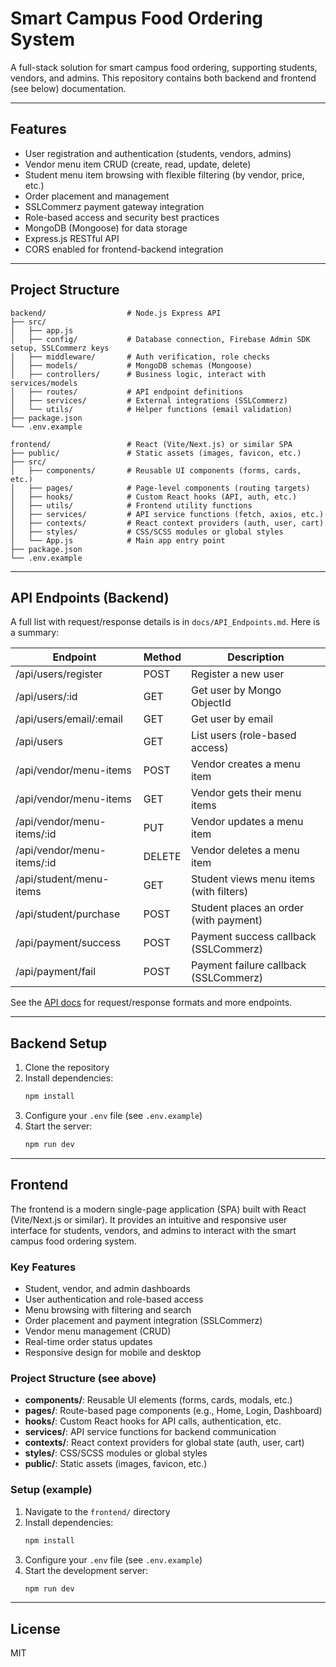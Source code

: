 # Smart Campus Food Ordering System

A full-stack solution for smart campus food ordering, supporting students, vendors, and admins. This repository contains both backend and frontend (see below) documentation.

---

## Features
- User registration and authentication (students, vendors, admins)
- Vendor menu item CRUD (create, read, update, delete)
- Student menu item browsing with flexible filtering (by vendor, price, etc.)
- Order placement and management
- SSLCommerz payment gateway integration
- Role-based access and security best practices
- MongoDB (Mongoose) for data storage
- Express.js RESTful API
- CORS enabled for frontend-backend integration

---

## Project Structure
```
backend/                  # Node.js Express API
├── src/
│   ├── app.js
│   ├── config/           # Database connection, Firebase Admin SDK setup, SSLCommerz keys
│   ├── middleware/       # Auth verification, role checks
│   ├── models/           # MongoDB schemas (Mongoose)
│   ├── controllers/      # Business logic, interact with services/models
│   ├── routes/           # API endpoint definitions
│   ├── services/         # External integrations (SSLCommerz)
│   └── utils/            # Helper functions (email validation)
├── package.json
└── .env.example

frontend/                 # React (Vite/Next.js) or similar SPA
├── public/               # Static assets (images, favicon, etc.)
├── src/
│   ├── components/       # Reusable UI components (forms, cards, etc.)
│   ├── pages/            # Page-level components (routing targets)
│   ├── hooks/            # Custom React hooks (API, auth, etc.)
│   ├── utils/            # Frontend utility functions
│   ├── services/         # API service functions (fetch, axios, etc.)
│   ├── contexts/         # React context providers (auth, user, cart)
│   ├── styles/           # CSS/SCSS modules or global styles
│   └── App.js            # Main app entry point
├── package.json
└── .env.example
```

---

## API Endpoints (Backend)

A full list with request/response details is in `docs/API_Endpoints.md`. Here is a summary:

| Endpoint                        | Method | Description                                 |
|---------------------------------|--------|---------------------------------------------|
| /api/users/register             | POST   | Register a new user                         |
| /api/users/:id                  | GET    | Get user by Mongo ObjectId                  |
| /api/users/email/:email         | GET    | Get user by email                           |
| /api/users                      | GET    | List users (role-based access)              |
| /api/vendor/menu-items          | POST   | Vendor creates a menu item                  |
| /api/vendor/menu-items          | GET    | Vendor gets their menu items                |
| /api/vendor/menu-items/:id      | PUT    | Vendor updates a menu item                  |
| /api/vendor/menu-items/:id      | DELETE | Vendor deletes a menu item                  |
| /api/student/menu-items         | GET    | Student views menu items (with filters)     |
| /api/student/purchase           | POST   | Student places an order (with payment)      |
| /api/payment/success            | POST   | Payment success callback (SSLCommerz)       |
| /api/payment/fail               | POST   | Payment failure callback (SSLCommerz)       |

See the [API docs](/docs/API_Endpoints.md) for request/response formats and more endpoints.

---

## Backend Setup

1. Clone the repository
2. Install dependencies:
   ```powershell
   npm install
   ```
3. Configure your `.env` file (see `.env.example`)
4. Start the server:
   ```powershell
   npm run dev
   ```

---

## Frontend

The frontend is a modern single-page application (SPA) built with React (Vite/Next.js or similar). It provides an intuitive and responsive user interface for students, vendors, and admins to interact with the smart campus food ordering system.

### Key Features
- Student, vendor, and admin dashboards
- User authentication and role-based access
- Menu browsing with filtering and search
- Order placement and payment integration (SSLCommerz)
- Vendor menu management (CRUD)
- Real-time order status updates
- Responsive design for mobile and desktop

### Project Structure (see above)
- **components/**: Reusable UI elements (forms, cards, modals, etc.)
- **pages/**: Route-based page components (e.g., Home, Login, Dashboard)
- **hooks/**: Custom React hooks for API calls, authentication, etc.
- **services/**: API service functions for backend communication
- **contexts/**: React context providers for global state (auth, user, cart)
- **styles/**: CSS/SCSS modules or global styles
- **public/**: Static assets (images, favicon, etc.)

### Setup (example)
1. Navigate to the `frontend/` directory
2. Install dependencies:
   ```powershell
   npm install
   ```
3. Configure your `.env` file (see `.env.example`)
4. Start the development server:
   ```powershell
   npm run dev
   ```

---

## License
MIT
